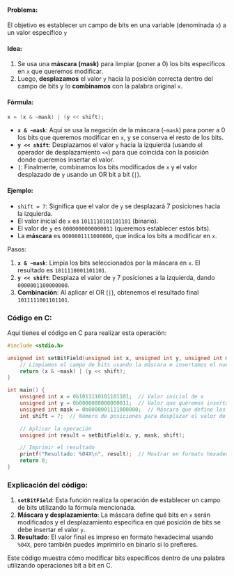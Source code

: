 #### **Problema:**
El objetivo es establecer un campo de bits en una variable (denominada `x`) a un valor específico `y`


#### **Idea:**
1. Se usa una **máscara (mask)** para limpiar (poner a 0) los bits específicos en `x` que queremos modificar.
2. Luego, **desplazamos** el valor `y` hacia la posición correcta dentro del campo de bits y lo **combinamos** con la palabra original `x`.

#### **Fórmula:**
```c
x = (x & ~mask) | (y << shift);
```

- **`x & ~mask`**: Aquí se usa la negación de la máscara (`~mask`) para poner a 0 los bits que queremos modificar en `x`, y se conserva el resto de los bits.
- **`y << shift`**: Desplazamos el valor `y` hacia la izquierda (usando el operador de desplazamiento `<<`) para que coincida con la posición donde queremos insertar el valor.
- **`|`**: Finalmente, combinamos los bits modificados de `x` y el valor desplazado de `y` usando un OR bit a bit (`|`).

#### **Ejemplo:**
- `shift = 7`: Significa que el valor de `y` se desplazará 7 posiciones hacia la izquierda.
- El valor inicial de `x` es `1011110101101101` (binario).
- El valor de `y` es `0000000000000011` (queremos establecer estos bits).
- La **máscara** es `0000001111000000`, que indica los bits a modificar en `x`.
  
Pasos:
1. **`x & ~mask`**: Limpia los bits seleccionados por la máscara en `x`. El resultado es `1011110001101101`.
2. **`y << shift`**: Desplaza el valor de `y` 7 posiciones a la izquierda, dando `0000001100000000`.
3. **Combinación**: Al aplicar el OR (`|`), obtenemos el resultado final `1011111001101101`.

### Código en C:

Aquí tienes el código en C para realizar esta operación:

```c
#include <stdio.h>

unsigned int setBitField(unsigned int x, unsigned int y, unsigned int mask, int shift) {
    // Limpiamos el campo de bits usando la máscara e insertamos el nuevo valor desplazado
    return (x & ~mask) | (y << shift);
}

int main() {
    unsigned int x = 0b1011110101101101;  // Valor inicial de x
    unsigned int y = 0b0000000000000011;  // Valor que queremos insertar
    unsigned int mask = 0b0000001111000000;  // Máscara que define los bits a modificar
    int shift = 7;  // Número de posiciones para desplazar el valor de y

    // Aplicar la operación
    unsigned int result = setBitField(x, y, mask, shift);

    // Imprimir el resultado
    printf("Resultado: %04X\n", result);  // Mostrar en formato hexadecimal
    return 0;
}
```

### Explicación del código:
1. **`setBitField`**: Esta función realiza la operación de establecer un campo de bits utilizando la fórmula mencionada.
2. **Máscara y desplazamiento**: La máscara define qué bits en `x` serán modificados y el desplazamiento especifica en qué posición de bits se debe insertar el valor `y`.
3. **Resultado**: El valor final es impreso en formato hexadecimal usando `%04X`, pero también puedes imprimirlo en binario si lo prefieres.

Este código muestra cómo modificar bits específicos dentro de una palabra utilizando operaciones bit a bit en C.